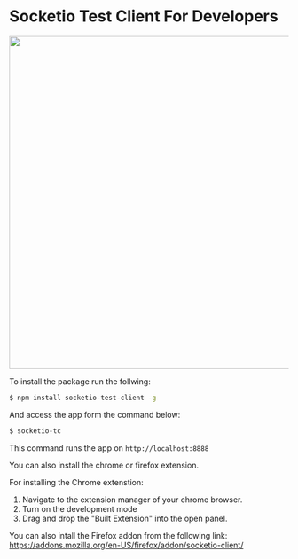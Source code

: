# Socketio Test Client For Developers



<img src="https://user-images.githubusercontent.com/7148972/143257622-fb8ee993-6bd6-43ef-9403-79f70c9dde22.png" align="center" width="600">


To install the package run the follwing:

```bash
$ npm install socketio-test-client -g
```

And access the app form the command below:

```bash
$ socketio-tc
```

This command runs the app on `http://localhost:8888`

You can also install the chrome or firefox extension.

For installing the Chrome extenstion:
1. Navigate to the extension manager of your chrome browser.
2. Turn on the development mode
3. Drag and drop the "Built Extension" into the open panel.

You can also intall the Firefox addon from the following link:
https://addons.mozilla.org/en-US/firefox/addon/socketio-client/
